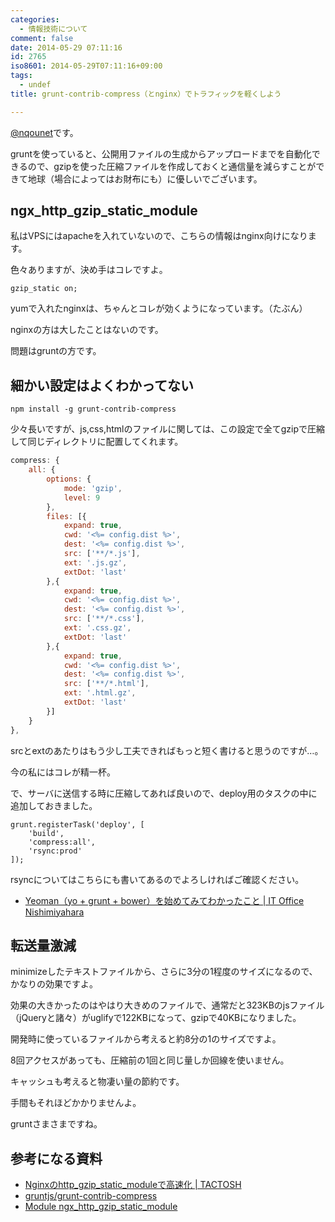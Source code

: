 ```yaml
---
categories:
  - 情報技術について
comment: false
date: 2014-05-29 07:11:16
id: 2765
iso8601: 2014-05-29T07:11:16+09:00
tags:
  - undef
title: grunt-contrib-compress（とnginx）でトラフィックを軽くしよう

---
```


<p><a href="https://twitter.com/nqounet">@nqounet</a>です。</p>

<p>gruntを使っていると、公開用ファイルの生成からアップロードまでを自動化できるので、gzipを使った圧縮ファイルを作成しておくと通信量を減らすことができて地球（場合によってはお財布にも）に優しいでございます。</p>



<h2>ngx_http_gzip_static_module</h2>

<p>私はVPSにはapacheを入れていないので、こちらの情報はnginx向けになります。</p>

<p>色々ありますが、決め手はコレですよ。</p>

```
gzip_static on;
```

<p>yumで入れたnginxは、ちゃんとコレが効くようになっています。（たぶん）</p>

<p>nginxの方は大したことはないのです。</p>

<p>問題はgruntの方です。</p>

<h2>細かい設定はよくわかってない</h2>

```
npm install -g grunt-contrib-compress
```

<p>少々長いですが、js,css,htmlのファイルに関しては、この設定で全てgzipで圧縮して同じディレクトリに配置してくれます。</p>

```js
compress: {
    all: {
        options: {
            mode: 'gzip',
            level: 9
        },
        files: [{
            expand: true,
            cwd: '<%= config.dist %>',
            dest: '<%= config.dist %>',
            src: ['**/*.js'],
            ext: '.js.gz',
            extDot: 'last'
        },{
            expand: true,
            cwd: '<%= config.dist %>',
            dest: '<%= config.dist %>',
            src: ['**/*.css'],
            ext: '.css.gz',
            extDot: 'last'
        },{
            expand: true,
            cwd: '<%= config.dist %>',
            dest: '<%= config.dist %>',
            src: ['**/*.html'],
            ext: '.html.gz',
            extDot: 'last'
        }]
    }
},
```

<p>srcとextのあたりはもう少し工夫できればもっと短く書けると思うのですが…。</p>

<p>今の私にはコレが精一杯。</p>

<p>で、サーバに送信する時に圧縮してあれば良いので、deploy用のタスクの中に追加しておきました。</p>

```
grunt.registerTask('deploy', [
    'build',
    'compress:all',
    'rsync:prod'
]);
```

<p>rsyncについてはこちらにも書いてあるのでよろしければご確認ください。</p>

<ul>
<li><a href="http://www.nqou.net/2014/03/21/171931">Yeoman（yo + grunt + bower）を始めてみてわかったこと | IT Office Nishimiyahara</a></li>
</ul>

<h2>転送量激減</h2>

<p>minimizeしたテキストファイルから、さらに3分の1程度のサイズになるので、かなりの効果ですよ。</p>

<p>効果の大きかったのはやはり大きめのファイルで、通常だと323KBのjsファイル（jQueryと諸々）がuglifyで122KBになって、gzipで40KBになりました。</p>

<p>開発時に使っているファイルから考えると約8分の1のサイズですよ。</p>

<p>8回アクセスがあっても、圧縮前の1回と同じ量しか回線を使いません。</p>

<p>キャッシュも考えると物凄い量の節約です。</p>

<p>手間もそれほどかかりませんよ。</p>

<p>gruntさまさまですね。</p>

<h2>参考になる資料</h2>

<ul>
<li><a href="http://tactosh.com/2013/12/nginx-http-gzip-static-module/">Nginxのhttp_gzip_static_moduleで高速化 | TACTOSH</a></li>
<li><a href="https://github.com/gruntjs/grunt-contrib-compress">gruntjs/grunt-contrib-compress</a></li>
<li><a href="http://nginx.org/en/docs/http/ngx_http_gzip_static_module.html">Module ngx_http_gzip_static_module</a></li>
</ul>
    	